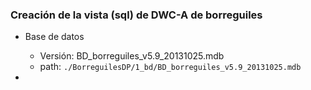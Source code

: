### Creación de la vista (sql) de DWC-A de borreguiles

* Base de datos
	* Versión: BD_borreguiles_v5.9_20131025.mdb 
	* path: `./BorreguilesDP/1_bd/BD_borreguiles_v5.9_20131025.mdb`

* 